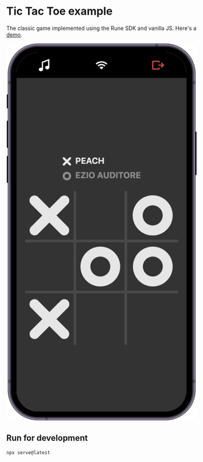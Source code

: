 # Tic Tac Toe example

The classic game implemented using the Rune SDK and vanilla JS. Here's a [demo](https://developers.rune.ai/examples/tic-tac-toe/).

[<img src="../../docs/static/img/multiplayer-games/tic-tac-toe.png" width=500>](https://developers.rune.ai/examples/tic-tac-toe/)

## Run for development

```sh
npx serve@latest
```